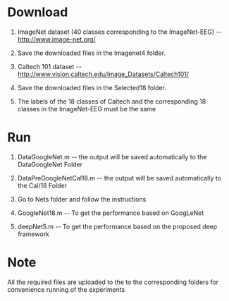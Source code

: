 # Download
1. ImageNet dataset (40 classes corresponding to the ImageNet-EEG) -- http://www.image-net.org/
  
2. Save the downloaded files in the Imagenet4 folder.

3. Caltech 101 dataset -- http://www.vision.caltech.edu/Image_Datasets/Caltech101/

4. Save the downloaded files in the Selected18 folder.

5. The labels of the 18 classes of Caltech and the corresponding 18 classes in the ImageNet-EEG must be the same


# Run
1. DataGoogleNet.m	--	the output will be saved automatically to the DataGoogleNet Folder

2. DataPreGoogleNetCal18.m -- the output will be saved  automatically to the Cal/18 Folder

3. Go to Nets folder and follow the instructions

4. GoogleNet18.m	-- To get the performance based on GoogLeNet

5. deepNet5.m -- To get the performance based on the proposed deep framework

# Note
All the required files are uploaded to the to the corresponding folders for convenience running of the experiments
